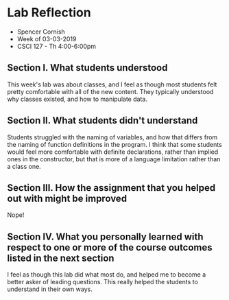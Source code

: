 # Lab Reflection

- Spencer Cornish
- Week of 03-03-2019
- CSCI 127 - Th 4:00-6:00pm

## Section I. What students understood

This week's lab was about classes, and I feel as though most students felt pretty comfortable with all of the new content. They typically understood why classes existed, and how to manipulate data.

## Section II. What students didn't understand

Students struggled with the naming of variables, and how that differs from the naming of function definitions in the program. I think that some students would feel more comfortable with definite declarations, rather than implied ones in the constructor, but that is more of a language limitation rather than a class one.

## Section III. How the assignment that you helped out with might be improved

Nope!

## Section IV. What you personally learned with respect to one or more of the course outcomes listed in the next section

I feel as though this lab did what most do, and helped me to become a better asker of leading questions. This really helped the students to understand in their own ways.